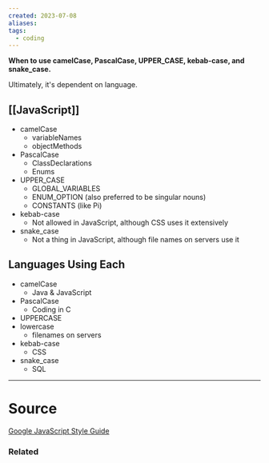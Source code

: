 ```yaml
---
created: 2023-07-08
aliases: 
tags:
  - coding
---
```

**When to use camelCase, PascalCase, UPPER_CASE, kebab-case, and snake_case.**

Ultimately, it's dependent on language.

## [[JavaScript]]

- camelCase
    - variableNames
    - objectMethods
- PascalCase
    - ClassDeclarations
    - Enums
- UPPER_CASE
    - GLOBAL_VARIABLES
    - ENUM_OPTION (also preferred to be singular nouns)
    - CONSTANTS (like Pi)
- kebab-case
    - Not allowed in JavaScript, although CSS uses it extensively
- snake_case
    - Not a thing in JavaScript, although file names on servers use it

## Languages Using Each

- camelCase
    - Java & JavaScript
- PascalCase
    - Coding in C
- UPPERCASE
- lowercase
    - filenames on servers
- kebab-case
    - CSS
- snake_case
    - SQL

---

# Source

[Google JavaScript Style Guide](https://google.github.io/styleguide/jsguide.html#naming-rules-by-identifier-type)

### Related